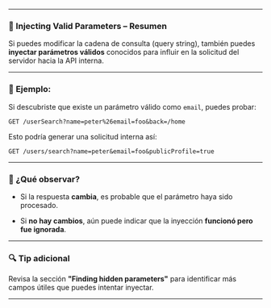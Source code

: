 
---

### 💉 Injecting Valid Parameters – Resumen

Si puedes modificar la cadena de consulta (query string), también puedes **inyectar parámetros válidos** conocidos para influir en la solicitud del servidor hacia la API interna.

---

### 🧪 Ejemplo:

Si descubriste que existe un parámetro válido como `email`, puedes probar:

```
GET /userSearch?name=peter%26email=foo&back=/home
```

Esto podría generar una solicitud interna así:

```
GET /users/search?name=peter&email=foo&publicProfile=true
```

---

### 🎯 ¿Qué observar?

- Si la respuesta **cambia**, es probable que el parámetro haya sido procesado.
    
- Si **no hay cambios**, aún puede indicar que la inyección **funcionó pero fue ignorada**.
    

---

### 🔍 Tip adicional

Revisa la sección **"Finding hidden parameters"** para identificar más campos útiles que puedes intentar inyectar.

---

